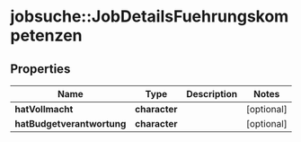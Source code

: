 # jobsuche::JobDetailsFuehrungskompetenzen


## Properties
Name | Type | Description | Notes
------------ | ------------- | ------------- | -------------
**hatVollmacht** | **character** |  | [optional] 
**hatBudgetverantwortung** | **character** |  | [optional] 


